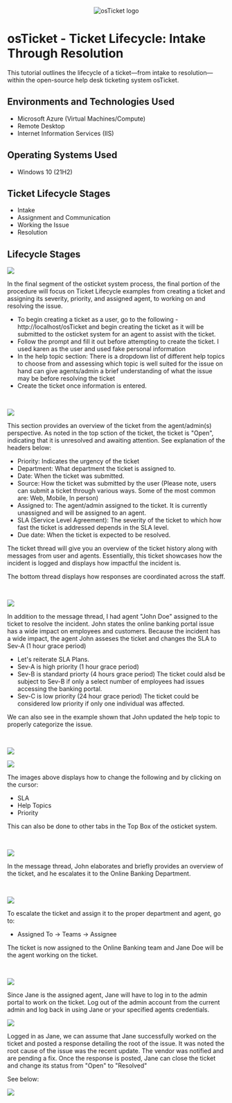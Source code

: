 <p align="center">
<img src="https://i.imgur.com/Clzj7Xs.png" alt="osTicket logo"/>
</p>

<h1>osTicket - Ticket Lifecycle: Intake Through Resolution</h1>
This tutorial outlines the lifecycle of a ticket—from intake to resolution—within the open-source help desk ticketing system osTicket.
<br />


<h2>Environments and Technologies Used</h2>

- Microsoft Azure (Virtual Machines/Compute)
- Remote Desktop
- Internet Information Services (IIS)

<h2>Operating Systems Used </h2>

- Windows 10</b> (21H2)

<h2>Ticket Lifecycle Stages</h2>

- Intake
- Assignment and Communication
- Working the Issue
- Resolution

<h2>Lifecycle Stages</h2>

<p>
<img src="https://github.com/user-attachments/assets/17ffadc0-571e-4a38-823a-6272a51969af" />
</p>
<p>
In the final segment of the osticket system process, the final portion of the procedure will focus on Ticket Lifecycle examples from creating a ticket and assigning its severity, priority, and assigned agent, to working on and resolving the issue.

- To begin creating a ticket as a user, go to the following - http://localhost/osTicket and begin creating the ticket as it will be submitted to the osticket system for an agent to assist with the ticket.
- Follow the prompt and fill it out before attempting to create the ticket. I used karen as the user and used fake personal information
- In the help topic section: There is a dropdown list of different help topics to choose from and assessing which topic is well suited for the issue on hand can give agents/admin a brief understanding of what the issue may be before resolving the ticket
- Create the ticket once information is entered.
</p>
<br />

<p>
<img src="https://github.com/user-attachments/assets/62b8218f-b8f5-4001-939e-fd89371eb0ab" />
</p>
<p>
This section provides an overview of the ticket from the agent/admin(s) perspective. As noted in the top sction of the ticket, the ticket is "Open", indicating that it is unresolved and awaiting attention. See explanation of the headers below: 

  - Priority: Indicates the urgency of the ticket
  - Department: What department the ticket is assigned to.
  - Date: When the ticket was submitted.
  - Source: How the ticket was submitted by the user (Please note, users can submit a ticket through various ways. Some of the most common are: Web, Mobile, In person)
  - Assigned to: The agent/admin assigned to the ticket. It is currently unassigned and will be assigned to an agent.
  - SLA (Service Level Agreement): The severity of the ticket to which how fast the ticket is addressed depends in the SLA level.
  - Due date: When the ticket is expected to be resolved.

The ticket thread will give you an overview of the ticket history along with messages from user and agents. Essentially, this ticket showcases how the incident is logged and displays how impactful the incident is. 

The bottom thread displays how responses are coordinated across the staff. 
</p>
<br />

<p>
<img src="https://github.com/user-attachments/assets/a2f49176-6532-45de-928b-dea4a5ebdf97" />
</p>
<p>
In addition to the message thread, I had agent "John Doe" assigned to the ticket to resolve the incident. John states the online banking portal issue has a wide impact on employees and customers. Because the incident has a wide impact, the agent John asseses the ticket and changes the SLA to Sev-A (1 hour grace period) 

- Let's reiterate SLA Plans.
- Sev-A is high priority (1 hour grace period)
- Sev-B is standard priorty (4 hours grace period) The ticket could alsd be subject to Sev-B if only a select number of employees had issues accessing the banking portal.
- Sev-C is low priority (24 hour grace period) The ticket could be considered low priority if only one individual was affected.

We can also see in the example shown that John updated the help topic to properly categorize the issue.
</p>
<br />

<p>
<img src="https://github.com/user-attachments/assets/50038bf6-5f05-4382-a138-8db14a9ca8a9"/>

</p>
<p>
<img src="https://github.com/user-attachments/assets/a883d346-3f0c-4da1-8db0-7dad3f892dcf" />
</p>

<p>
The images above displays how to change the following and by clicking on the cursor:

- SLA
- Help Topics
- Priority

This can also be done to other tabs in the Top Box of the osticket system.
</p>
<br />

<p>
<img src="https://github.com/user-attachments/assets/c64f6e45-2a3e-4c3a-a14c-c4e1da51fb99" />

In the message thread, John elaborates and briefly provides an overview of the ticket, and he escalates it to the Online Banking Department.
</p>
<br />

<p>
<img src="https://github.com/user-attachments/assets/00b6d0f1-473a-4bcc-a755-73ad66d1a042" />

To escalate the ticket and assign it to the proper department and agent, go to:

- Assigned To -> Teams -> Assignee

The ticket is now assigned to the Online Banking team and Jane Doe will be the agent working on the ticket.
</p>
<br />

<p>
<img src="https://github.com/user-attachments/assets/62ceaea1-88dd-4ac8-863b-571a682d4674" />

Since Jane is the assigned agent, Jane will have to log in to the admin portal to work on the ticket. Log out of the admin account from the current admin and log back in using Jane or your specified agents credentials.
</p>

<p> 
<img src="https://github.com/user-attachments/assets/f5fcd8bd-a462-4eac-8beb-8f964db618bb"/>
</p>

<p>
Logged in as Jane, we can assume that Jane successfully worked on the ticket and posted a response detailing the root of the issue. It was noted the root cause of the issue was the recent update. The vendor was notified and are pending a fix. 
Once the response is posted, Jane can close the ticket and change its status from "Open" to "Resolved"
</p>

<p>
See below: 

<p>
<img src="https://github.com/user-attachments/assets/d216da43-4d71-4a7b-890e-c3228b36c65d" />
</p>
<br />

